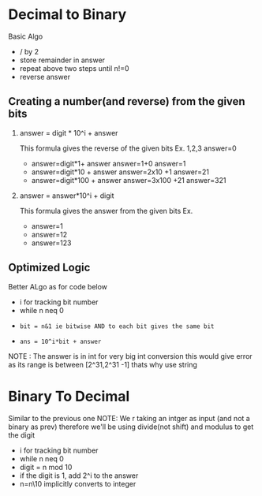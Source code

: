 
# Decimal to Binary

Basic Algo
- / by 2
- store remainder in answer
- repeat above two steps until n!=0
- reverse answer

## Creating a number(and reverse) from the given bits

1. answer = digit * 10^i + answer

    This formula gives the reverse of the given bits
    Ex. 1,2,3
      answer=0
    - answer=digit*1+ answer
      answer=1+0
      answer=1
    - answer=digit*10 + answer
      answer=2x10 +1
      answer=21
    - answer=digit*100 + answer
      answer=3x100 +21
      answer=321

2. answer = answer*10^i + digit 
    
   This formula gives the answer from  the given bits
   Ex. 
   - answer=1
   - answer=12
   - answer=123
    
      
## Optimized Logic

Better ALgo as for code below
- i for tracking bit number
- while n neq 0
-     bit = n&1 ie bitwise AND to each bit gives the same bit
-     ans = 10^i*bit + answer

NOTE : The answer is in int for very big int conversion this would give error as its range is between [2^31,2^31 -1] thats why use string 

# Binary To Decimal

Similar to the previous one
NOTE: We r taking an intger as input (and not a binary as prev) therefore we'll be using divide(not shift) and modulus to get the digit
- i for tracking bit number
- while n neq 0
-   digit = n mod 10
-   if the digit is 1, add 2^i to the answer
-   n=n\10 implicitly converts to integer